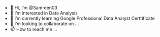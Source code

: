 - 👋 Hi, I’m @Samreen03
- 👀 I’m interested in Data Analysis 
- 🌱 I’m currently learning Google Professional Data Analyst Certtificate
- 💞️ I’m looking to collaborate on ...
- 📫 How to reach me ...

<!---
Samreen03/Samreen03 is a ✨ special ✨ repository because its `README.md` (this file) appears on your GitHub profile.
You can click the Preview link to take a look at your changes.
--->
